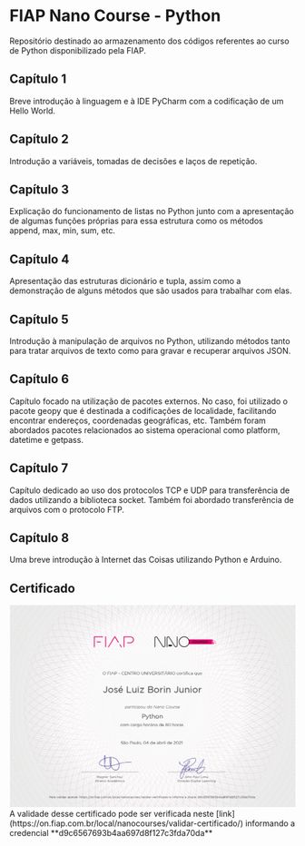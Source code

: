 # FIAP Nano Course - Python
Repositório destinado ao armazenamento dos códigos referentes ao curso de Python disponibilizado pela FIAP.

## Capítulo 1
Breve introdução à linguagem e à IDE PyCharm com a codificação de um Hello World.

## Capítulo 2
Introdução a variáveis, tomadas de decisões e laços de repetição.

## Capítulo 3
Explicação do funcionamento de listas no Python junto com a apresentação de algumas funções próprias para essa estrutura como os métodos append, max, min, sum, etc.

## Capítulo 4
Apresentação das estruturas dicionário e tupla, assim como a demonstração de alguns métodos que são usados para trabalhar com elas.

## Capítulo 5
Introdução à manipulação de arquivos no Python, utilizando métodos tanto para tratar arquivos de texto como para gravar e recuperar arquivos JSON.

## Capítulo 6
Capítulo focado na utilização de pacotes externos. No caso, foi utilizado o pacote geopy que é destinada a codificações de localidade, facilitando encontrar endereços, coordenadas geográficas, etc. Também foram abordados pacotes relacionados ao sistema operacional como platform, datetime e getpass.

## Capítulo 7
Capítulo dedicado ao uso dos protocolos TCP e UDP para transferência de dados utilizando a biblioteca socket. Também foi abordado transferência de arquivos com o protocolo FTP.

## Capítulo 8
Uma breve introdução à Internet das Coisas utilizando Python e Arduino.

## Certificado
<img alt="Certificado de Conclusão Nano Course - Python" src="./Certificado/Certificado Nano Course - Python.png">
A validade desse certificado pode ser verificada neste [link](https://on.fiap.com.br/local/nanocourses/validar-certificado/) informando a credencial **d9c6567693b4aa697d8f127c3fda70da**
